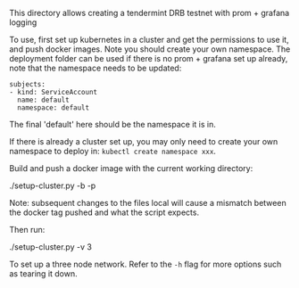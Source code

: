 This directory allows creating a tendermint DRB testnet with prom + grafana logging

To use, first set up kubernetes in a cluster and get the permissions to use it, and push docker images.
Note you should create your own namespace.
The deployment folder can be used if there is no prom + grafana set up already, note that the
namespace needs to be updated:

```
subjects:
- kind: ServiceAccount
  name: default
  namespace: default
```

The final 'default' here should be the namespace it is in.

If there is already a cluster set up, you may only need to create your own namespace to deploy in: `kubectl create namespace xxx`.

Build and push a docker image with the current working directory:

./setup-cluster.py -b -p

Note: subsequent changes to the files local will cause a mismatch between the docker tag pushed and what the script expects.

Then run:

./setup-cluster.py -v 3

To set up a three node network. Refer to the `-h` flag for more options such as tearing it down.
